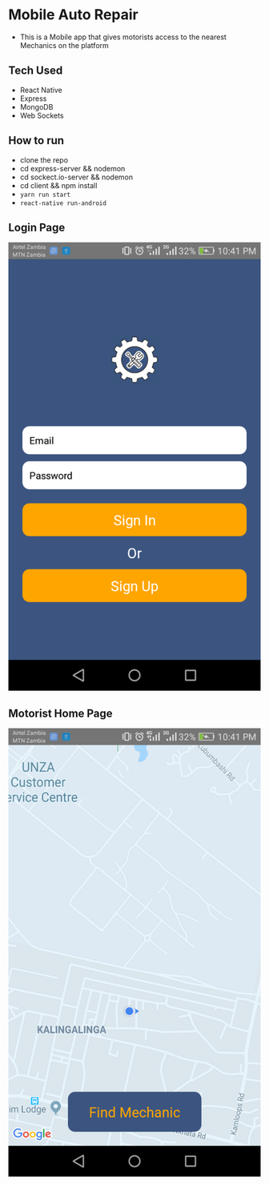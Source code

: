 # Mobile Auto Repair
- This is a Mobile app that gives motorists access to the nearest Mechanics on the platform
## Tech Used
- React Native
- Express
- MongoDB
- Web Sockets
## How to run
- clone the repo
- cd express-server && nodemon
- cd sockect.io-server && nodemon
- cd client && npm install
- ```yarn run start```
- ```react-native run-android```
## Login Page
![Screenshot1](Login.png)
## Motorist Home Page
![Screenshot2](MotoristHome.png)

